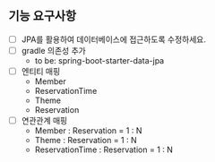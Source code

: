 ## 기능 요구사항
- [ ] JPA를 활용하여 데이터베이스에 접근하도록 수정하세요.
- [ ] gradle 의존성 추가  
  - to be: spring-boot-starter-data-jpa
- [ ] 엔티티 매핑  
    - Member 
    - ReservationTime
    - Theme 
    - Reservation
- [ ] 연관관계 매핑
  - Member : Reservation = 1 : N
  - Theme : Reservation = 1 : N
  - ReservationTime : Reservation = 1 : N
  
